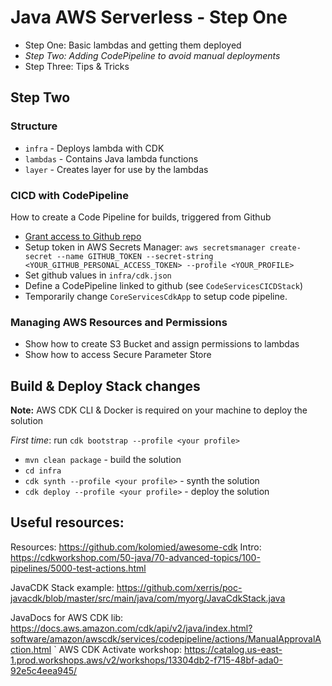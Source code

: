 # Java AWS Serverless - Step One

- Step One: Basic lambdas and getting them deployed
- *Step Two: Adding CodePipeline to avoid manual deployments*
- Step Three: Tips & Tricks

## Step Two

### Structure

* `infra` - Deploys lambda with CDK
* `lambdas` - Contains Java lambda functions
* `layer` - Creates layer for use by the lambdas

### CICD with CodePipeline

How to create a Code Pipeline for builds, triggered from Github

* [Grant access to Github repo](https://catalog.us-east-1.prod.workshops.aws/workshops/13304db2-f715-48bf-ada0-92e5c4eea945/en-US/040-cicd/10-setup-your-git-repository)
* Setup token in AWS Secrets Manager: `aws secretsmanager create-secret --name GITHUB_TOKEN --secret-string <YOUR_GITHUB_PERSONAL_ACCESS_TOKEN> --profile <YOUR_PROFILE>`
* Set github values in `infra/cdk.json`
* Define a CodePipeline linked to github (see `CodeServicesCICDStack`) 
* Temporarily change `CoreServicesCdkApp` to setup code pipeline.

### Managing AWS Resources and Permissions

* Show how to create S3 Bucket and assign permissions to lambdas
* Show how to access Secure Parameter Store

## Build & Deploy Stack changes

**Note:** AWS CDK CLI & Docker is required on your machine to deploy the solution

*First time*: run `cdk bootstrap --profile <your profile>`

- `mvn clean package` - build the solution
- `cd infra`
- `cdk synth --profile <your profile>` - synth the solution
- `cdk deploy --profile <your profile>` - deploy the solution

## Useful resources:

Resources: https://github.com/kolomied/awesome-cdk
Intro: https://cdkworkshop.com/50-java/70-advanced-topics/100-pipelines/5000-test-actions.html

JavaCDK Stack example: https://github.com/xerris/poc-javacdk/blob/master/src/main/java/com/myorg/JavaCdkStack.java

JavaDocs for AWS CDK lib: https://docs.aws.amazon.com/cdk/api/v2/java/index.html?software/amazon/awscdk/services/codepipeline/actions/ManualApprovalAction.html
`
AWS CDK Activate workshop: https://catalog.us-east-1.prod.workshops.aws/v2/workshops/13304db2-f715-48bf-ada0-92e5c4eea945/
